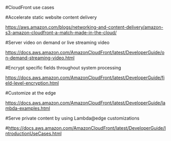 #CloudFront use cases

#Accelerate static website content delivery

https://aws.amazon.com/blogs/networking-and-content-delivery/amazon-s3-amazon-cloudfront-a-match-made-in-the-cloud/


#Server video on demand or live streaming video

https://docs.aws.amazon.com/AmazonCloudFront/latest/DeveloperGuide/on-demand-streaming-video.html



#Encrypt specific fields throughout system processing 

https://docs.aws.amazon.com/AmazonCloudFront/latest/DeveloperGuide/field-level-encryption.html

#Customize at the edge 

https://docs.aws.amazon.com/AmazonCloudFront/latest/DeveloperGuide/lambda-examples.html


#Serve private content by using Lambda@edge customizations 

#https://docs.aws.amazon.com/AmazonCloudFront/latest/DeveloperGuide/IntroductionUseCases.html

